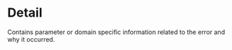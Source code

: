 # Detail

Contains parameter or domain specific information related to the error and why it occurred.

